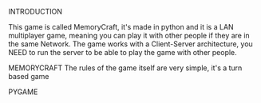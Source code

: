 INTRODUCTION

This game is called MemoryCraft, it's made in python and it is a LAN multiplayer game, meaning you can play it with other people if they are in the same Network.
The game works with a Client-Server architecture, you NEED to run the server to be able to play the game with other people.

MEMORYCRAFT
The rules of the game itself are very simple, it's a turn based game

PYGAME
